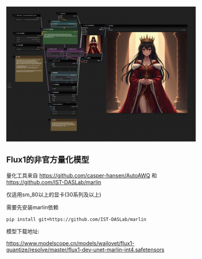 ![image](./examples/workflow1.png)

## Flux1的非官方量化模型

量化工具来自 https://github.com/casper-hansen/AutoAWQ 和 https://github.com/IST-DASLab/marlin

仅适用sm_80以上的显卡(30系列及以上)

 
需要先安装marlin依赖
```shell
pip install git+https://github.com/IST-DASLab/marlin
```
 
模型下载地址:

https://www.modelscope.cn/models/wailovet/flux1-quantize/resolve/master/flux1-dev-unet-marlin-int4.safetensors